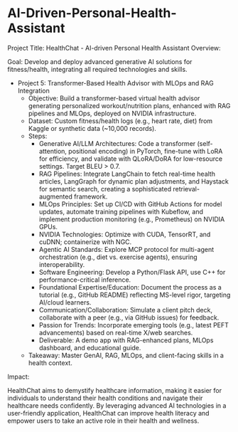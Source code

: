 # AI-Driven-Personal-Health-Assistant

Project Title: HealthChat - AI-driven Personal Health Assistant
Overview:

Goal: Develop and deploy advanced generative AI solutions for fitness/health, integrating all required technologies and skills.
*  Project 5: Transformer-Based Health Advisor with MLOps and RAG Integration
	*  Objective: Build a transformer-based virtual health advisor generating personalized workout/nutrition plans, enhanced with RAG pipelines and MLOps, deployed on NVIDIA infrastructure.
	*  Dataset: Custom fitness/health logs (e.g., heart rate, diet) from Kaggle or synthetic data (~10,000 records).
	*  Steps:
	  	*  Generative AI/LLM Architectures: Code a transformer (self-attention, positional encoding) in PyTorch, fine-tune with LoRA for efficiency, and validate with QLoRA/DoRA for low-resource settings. Target BLEU > 0.7.
		*  RAG Pipelines: Integrate LangChain to fetch real-time health articles, LangGraph for dynamic plan adjustments, and Haystack for semantic search, creating a sophisticated retrieval-augmented framework.
		*  MLOps Principles: Set up CI/CD with GitHub Actions for model updates, automate training pipelines with Kubeflow, and implement production monitoring (e.g., Prometheus) on NVIDIA GPUs.
		*  NVIDIA Technologies: Optimize with CUDA, TensorRT, and cuDNN; containerize with NGC.
		*  Agentic AI Standards: Explore MCP protocol for multi-agent orchestration (e.g., diet vs. exercise agents), ensuring interoperability.
		*  Software Engineering: Develop a Python/Flask API, use C++ for performance-critical inference.
		*  Foundational Expertise/Education: Document the process as a tutorial (e.g., GitHub README) reflecting MS-level rigor, targeting AI/cloud learners.
		*  Communication/Collaboration: Simulate a client pitch deck, collaborate with a peer (e.g., via GitHub issues) for feedback.
		*  Passion for Trends: Incorporate emerging tools (e.g., latest PEFT advancements) based on real-time X/web searches.
		*  Deliverable: A demo app with RAG-enhanced plans, MLOps dashboard, and educational guide.
	*  Takeaway: Master GenAI, RAG, MLOps, and client-facing skills in a health context.


Impact:

HealthChat aims to demystify healthcare information, making it easier for individuals to understand their health conditions and navigate their healthcare needs confidently. By leveraging advanced AI technologies in a user-friendly application, HealthChat can improve health literacy and empower users to take an active role in their health and wellness.
